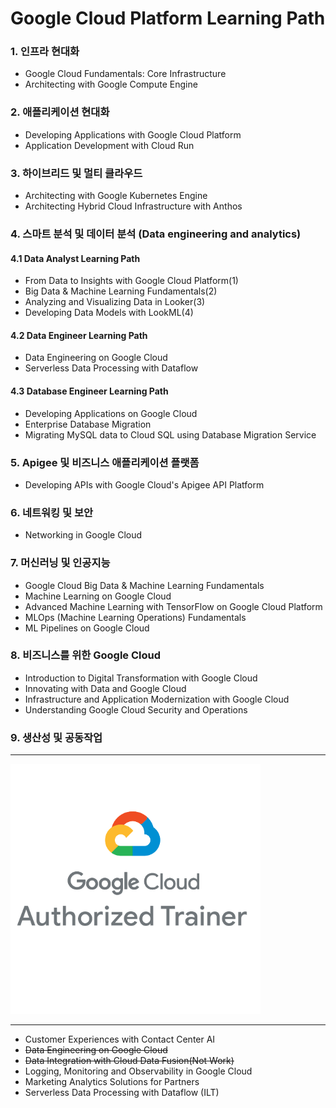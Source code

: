 # Google Cloud Platform Learning Path

### 1. 인프라 현대화
- Google Cloud Fundamentals: Core Infrastructure
- Architecting with Google Compute Engine

### 2. 애플리케이션 현대화
- Developing Applications with Google Cloud Platform
- Application Development with Cloud Run

### 3. 하이브리드 및 멀티 클라우드
- Architecting with Google Kubernetes Engine
- Architecting Hybrid Cloud Infrastructure with Anthos

### 4. 스마트 분석 및 데이터 분석 (Data engineering and analytics)
#### 4.1 Data Analyst Learning Path
  - From Data to Insights with Google Cloud Platform(1)
  - Big Data & Machine Learning Fundamentals(2)
  - Analyzing and Visualizing Data in Looker(3)
  - Developing Data Models with LookML(4)

#### 4.2 Data Engineer Learning Path
  - Data Engineering on Google Cloud
  - Serverless Data Processing with Dataflow

#### 4.3 Database Engineer Learning Path
  - Developing Applications on Google Cloud
  - Enterprise Database Migration
  - Migrating MySQL data to Cloud SQL using Database Migration Service

### 5. Apigee 및 비즈니스 애플리케이션 플랫폼
- Developing APIs with Google Cloud's Apigee API Platform

### 6. 네트워킹 및 보안
- Networking in Google Cloud

### 7. 머신러닝 및 인공지능
- Google Cloud Big Data & Machine Learning Fundamentals
- Machine Learning on Google Cloud
- Advanced Machine Learning with TensorFlow on Google Cloud Platform
- MLOps (Machine Learning Operations) Fundamentals
- ML Pipelines on Google Cloud

### 8. 비즈니스를 위한 Google Cloud
- Introduction to Digital Transformation with Google Cloud
- Innovating with Data and Google Cloud
- Infrastructure and Application Modernization with Google Cloud
- Understanding Google Cloud Security and Operations

### 9. 생산성 및 공동작업

---

![GCP Trainer](./Z1.Etc/Certifications/gcp_instructor.png)

---

- Customer Experiences with Contact Center AI
- ~~Data Engineering on Google Cloud~~
- ~~Data Integration with Cloud Data Fusion(Not Work)~~
- Logging, Monitoring and Observability in Google Cloud
- Marketing Analytics Solutions for Partners
- Serverless Data Processing with Dataflow (ILT)



